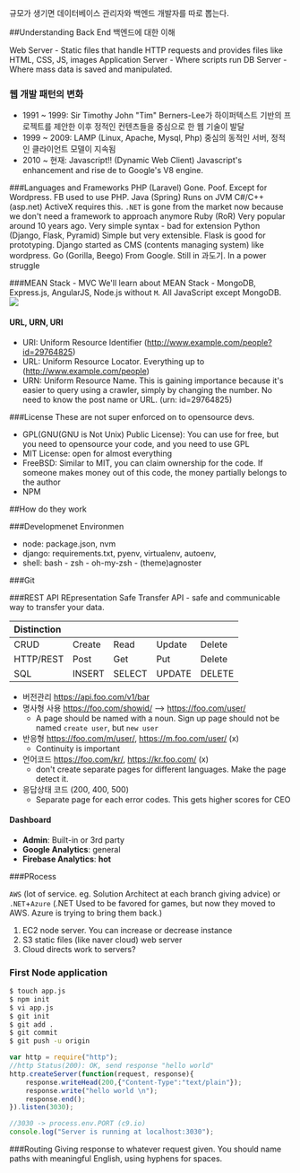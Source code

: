 

규모가 생기면 데이터베이스 관리자와 백엔드 개발자를 따로 뽑는다. 

##Understanding Back End 백엔드에 대한 이해


Web Server - Static files that handle HTTP requests and provides files like HTML, CSS, JS, images
Application Server - Where scripts run
DB Server - Where mass data is saved and manipulated.

### 웹 개발 패턴의 변화

- 1991 ~ 1999: Sir Timothy John "Tim" Berners-Lee가 하이퍼텍스트 기반의 프로젝트를 제안한 이후 정적인 컨텐츠들을 중심으로 한 웹 기술이 발달
- 1999 ~ 2009: LAMP (Linux, Apache, Mysql, Php) 중심의 동적인 서버, 정적인 클라이언트 모델이 지속됨
- 2010 ~ 현재: Javascript!! (Dynamic Web Client) Javascript's enhancement and rise de to Google's V8 engine. 

###Languages and Frameworks
PHP (Laravel) Gone. Poof. Except for Wordpress. FB used to use PHP.
Java (Spring) Runs on JVM
C#/C++ (asp.net) ActiveX requires this. `.NET` is gone from the market now because we don't need a framework to approach anymore
Ruby (RoR) Very popular around 10 years ago. Very simple syntax - bad for extension
Python (Django, Flask, Pyramid) Simple but very extensible. Flask is good for prototyping. Django started as CMS (contents managing system) like wordpress.
Go (Gorilla, Beego) From Google. Still in 과도기. In a power struggle

###MEAN Stack - MVC
We'll learn about MEAN Stack - MongoDB, Express.js, AngularJS, Node.js without `M`.
All JavaScript except MongoDB. 
![](http://res.cloudinary.com/meshfields/image/upload/v1418290557/mean-stack-mean-detail_bkepvb.png)


#### URL, URN, URI

- URI: Uniform Resource Identifier
(http://www.example.com/people?id=29764825)
- URL: Uniform Resource Locator. Everything up to 
(http://www.example.com/people)
- URN: Uniform Resource Name. This is gaining importance because it's easier to query using a crawler, simply by changing the number. No need to know the post name or URL.
(urn: id=29764825)

###License
These are not super enforced on to opensource devs.
- GPL(GNU(GNU is Not Unix) Public License): You can use for free, but you need to opensource your code, and you need to use GPL
- MIT License: open for almost everything
- FreeBSD: Similar to MIT, you can claim ownership for the code. If someone makes money out of this code, the money partially belongs to the author
- NPM

##How do they work

###Developmenet Environmen
- node: package.json, nvm
- django: requirements.txt, pyenv, virtualenv, autoenv,
- shell: bash - zsh - oh-my-zsh - (theme)agnoster

###Git


###REST API
REpresentation Safe Transfer API - safe and communicable way to transfer your data.

| Distinction |   |       |       |       |
|:--------|:------|:------|:------|:------|
|CRUD	  |Create |Read   | Update| Delete|
|HTTP/REST|Post   |Get    | Put   | Delete|
|SQL	  |INSERT |SELECT | UPDATE| DELETE|



- 버전관리 https://api.foo.com/v1/bar
- 명사형 사용 https://foo.com/showid/ --> https://foo.com/user/
	- A page should be named with a noun. Sign up page should not be named `create user`, but `new user`
- 반응형 https://foo.com/m/user/, https://m.foo.com/user/ (x)
	- Continuity is important
- 언어코드 https://foo.com/kr/, https://kr.foo.com/ (x)
	- don't create separate pages for different languages. Make the page detect it.
- 응답상태 코드 (200, 400, 500)
	- Separate page for each error codes. This gets higher scores for CEO

#### Dashboard

- **Admin**: Built-in or 3rd party
- **Google Analytics**: general
- **Firebase Analytics**: **hot**

###PRocess

`AWS` (lot of service. eg. Solution Architect at each branch giving advice) or `.NET`+`Azure` (.NET Used to be favored for games, but now they moved to AWS. Azure is trying to bring them back.)
1. EC2 node server. You can increase or decrease instance
1. S3 static files (like naver cloud) web server
1. Cloud directs work to servers?


### First Node application

```sh
$ touch app.js
$ npm init
$ vi app.js
$ git init
$ git add .
$ git commit
$ git push -u origin
```

```js
var http = require("http");
//http Status(200): OK, send response "hello world"
http.createServer(function(request, response){
    response.writeHead(200,{"Content-Type":"text/plain"});
    response.write("hello world \n");
    response.end();
}).listen(3030);

//3030 -> process.env.PORT (c9.io)
console.log("Server is running at localhost:3030");
```

###Routing
Giving response to whatever request given.
You should name paths with meaningful English, using hyphens for spaces.
